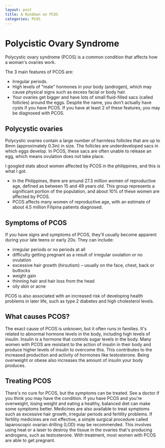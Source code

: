 ```yaml
---
layout: post
title: A Rundown on PCOS
categories: PCOS
---
```


# Polycistic Ovary Syndrome

Polycystic ovary syndrome (PCOS) is a common condition that affects how a woman's ovaries work.

The 3 main features of PCOS are:

- Irregular periods.
- High levels of "male" hormones in your body (androgen), which may cause physical signs such as excess facial or body hair.
- Your ovaries get bigger and have lots of small fluid-filled sacs (called follicles) around the eggs. Despite the name, you don’t actually have cysts if you have PCOS.
If you have at least 2 of these features, you may be diagnosed with PCOS.

## Polycystic ovaries

Polycystic ovaries contain a large number of harmless follicles that are up to 8mm (approximately 0.3in) in size. 
The follicles are underdeveloped sacs in which eggs develop. In PCOS, these sacs are often unable to release an egg, which means ovulation does not take place.

I googled stats about women affected by PCOS in the philippines, and this is what I got.

- In the Philippines, there are around 27.3 million women of reproductive age, defined as between 15 and 49 years old. This group represents a significant portion of the population, and about 10% of these women are affected by PCOS.
- PCOS affects many women of reproductive age, with an estimate of about 4.5 million Filipina patients diagnosed.

## Symptoms of PCOS

If you have signs and symptoms of PCOS, they'll usually become apparent during your late teens or early 20s.
They can include:

- irregular periods or no periods at all
- difficulty getting pregnant as a result of irregular ovulation or no ovulation
- excessive hair growth (hirsutism) – usually on the face, chest, back or buttocks
- weight gain
- thinning hair and hair loss from the head
- oily skin or acne

PCOS is also associated with an increased risk of developing health problems in later life, such as type 2 diabetes and high cholesterol levels.

## What causes PCOS?

The exact cause of PCOS is unknown, but it often runs in families.
It's related to abnormal hormone levels in the body, including high levels of insulin.
Insulin is a hormone that controls sugar levels in the body.
Many women with PCOS are resistant to the action of insulin in their body and produce higher levels of insulin to overcome this.
This contributes to the increased production and activity of hormones like testosterone.
Being overweight or obese also increases the amount of insulin your body produces.

## Treating PCOS

There's no cure for PCOS, but the symptoms can be treated. See a doctor if you think you may have the condition.
If you have PCOS and you're overweight, losing weight and eating a healthy, balanced diet can make some symptoms better.
Medicines are also available to treat symptoms such as excessive hair growth, irregular periods and fertility problems.
If fertility medicines are not effective, a simple surgical procedure called laparoscopic ovarian drilling (LOD) may be recommended.
This involves using heat or a laser to destroy the tissue in the ovaries that's producing androgens, such as testosterone.
With treatment, most women with PCOS are able to get pregnant.

